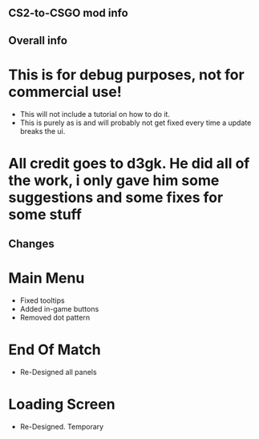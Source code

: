 ## CS2-to-CSGO mod info

## Overall info

# This is for debug purposes, not for commercial use!

- This will not include a tutorial on how to do it.
- This is purely as is and will probably not get fixed every time a update breaks the ui.

# All credit goes to d3gk. He did all of the work, i only gave him some suggestions and some fixes for some stuff

## Changes

# Main Menu

- Fixed tooltips
- Added in-game buttons
- Removed dot pattern

# End Of Match

- Re-Designed all panels

# Loading Screen

- Re-Designed. Temporary